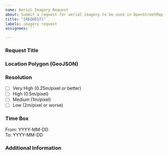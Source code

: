 ```yaml
---
name: Aerial Imagery Request
about: Submit a request for aerial imagery to be used in OpenStreetMap.
title: "[REQUEST]"
labels: imagery request
assignees: ''

---
```


### Request Title
<!-- A brief and descriptive title for the imagery request -->

### Location Polygon (GeoJSON)
<!-- Attach a GeoJSON file for the area of interest. You can draw it using geojson.io, or download a poly file from downloads.geofabrik.de and upload it at geojson.io -->

### Resolution
<!-- Select the desired resolution for the imagery -->
- [ ] Very High (0.25m/pixel or better)
- [ ] High (0.5m/pixel)
- [ ] Medium (1m/pixel)
- [ ] Low (2m/pixel or worse)

### Time Box
<!-- Specify the time period for which the imagery is needed -->
From: YYYY-MM-DD  
To: YYYY-MM-DD

### Additional Information
<!-- Add any other context or screenshots about the imagery request here. -->
